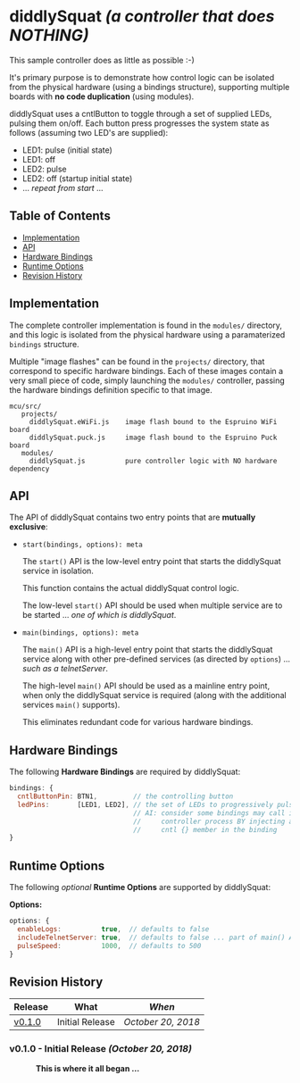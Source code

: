 # diddlySquat *(a controller that does NOTHING)*

This sample controller does as little as possible :-)

It's primary purpose is to demonstrate how control logic can be
isolated from the physical hardware (using a bindings structure),
supporting multiple boards with **no code duplication** (using
modules).

diddlySquat uses a cntlButton to toggle through a set of supplied
LEDs, pulsing them on/off.  Each button press progresses the system
state as follows (assuming two LED's are supplied):

- LED1: pulse  (initial state)
- LED1: off
- LED2: pulse
- LED2: off    (startup initial state)
- ... _repeat from start_ ...


## Table of Contents

- [Implementation]
- [API]
- [Hardware Bindings]
- [Runtime Options]
- [Revision History]


## Implementation

The complete controller implementation is found in the `modules/`
directory, and this logic is isolated from the physical hardware using
a paramaterized `bindings` structure.

Multiple "image flashes" can be found in the `projects/` directory,
that correspond to specific hardware bindings.  Each of these images
contain a very small piece of code, simply launching the `modules/`
controller, passing the hardware bindings definition specific to that
image.

```
mcu/src/
   projects/
     diddlySquat.eWiFi.js    image flash bound to the Espruino WiFi board
     diddlySquat.puck.js     image flash bound to the Espruino Puck board
   modules/
     diddlySquat.js          pure controller logic with NO hardware dependency
```

## API

The API of diddlySquat contains two entry points that are **mutually
exclusive**:

- `start(bindings, options): meta`

  The `start()` API is the low-level entry point that starts the
  diddlySquat service in isolation.

  This function contains the actual diddlySquat control logic.

  The low-level `start()` API should be used when multiple service are
  to be started ... _one of which is diddlySquat_.

- `main(bindings, options): meta`

  The `main()` API is a high-level entry point that starts the
  diddlySquat service along with other pre-defined services (as
  directed by `options`) ... _such as a telnetServer_.

  The high-level `main()` API should be used as a mainline entry
  point, when only the diddlySquat service is required (along with the
  additional services `main()` supports).

  This eliminates redundant code for various hardware bindings.


## Hardware Bindings

The following **Hardware Bindings** are required by diddlySquat:

```js
bindings: {
  cntlButtonPin: BTN1,         // the controlling button
  ledPins:       [LED1, LED2], // the set of LEDs to progressively pulse on/off
                               // AI: consider some bindings may call into the 
                               //     controller process BY injecting a 
                               //     cntl {} member in the binding
}
```


## Runtime Options

The following _optional_ **Runtime Options** are supported by
diddlySquat:

**Options:**
```js
options: {
  enableLogs:          true,  // defaults to false
  includeTelnetServer: true,  // defaults to false ... part of main() API
  pulseSpeed:          1000,  // defaults to 500
}
```


## Revision History

Release  | What                                            | *When*
---------|-------------------------------------------------|------------------
[v0.1.0] | Initial Release                                 | *October 20, 2018*


<!-- *** RELEASE *************************************************************** -->

### v0.1.0 - Initial Release *(October 20, 2018)*

<ul><ul><!--- indentation hack for github - other attempts with style is stripped (be careful with number bullets) ---> 

**This is where it all began ...**

</ul></ul>





<!--- *** REFERENCE LINKS *** ---> 
[Implementation]:     #implementation
[API]:                #api
[Hardware Bindings]:  #hardware-bindings
[Runtime Options]:    #runtime-options
[Revision History]:   #revision-history
 [v0.1.0]:             #v010---initial-release-october-20-2018

